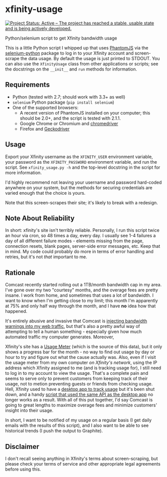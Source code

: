 # xfinity-usage

[![Project Status: Active – The project has reached a stable, usable state and is being actively developed.](http://www.repostatus.org/badges/latest/active.svg)](http://www.repostatus.org/#active)

Python/selenium script to get Xfinity bandwidth usage

This is a little Python script I whipped up that uses [PhantomJS](http://phantomjs.org/) via the [selenium-python](http://selenium-python.readthedocs.io/) package to log in to your Xfinity account and screen-scrape the data usage. By default the usage is just printed to STDOUT. You can also use the ``XfinityUsage`` class from other applications or scripts; see the docstrings on the ``__init__`` and ``run`` methods for information.

## Requirements

* Python (tested with 2.7; should work with 3.3+ as well)
* ``selenium`` Python package (``pip install selenium``)
* One of the supported browsers:
  * A recent version of PhantomJS installed on your computer; this should be 2.0+, and the script is tested with 2.1.1.
  * Google Chrome or Chromium and [chromedriver](https://sites.google.com/a/chromium.org/chromedriver/)
  * Firefox and [Geckodriver](https://github.com/mozilla/geckodriver)

## Usage

Export your Xfinity username as the ``XFINITY_USER`` environment variable, your password as the ``XFINITY_PASSWORD`` environment variable, and run the script. See ``xfinity_usage.py -h`` and the top-level docstring in the script for more information.

I'd highly recommend not leaving your username and password hard-coded anywhere on your system, but the methods for securing credentials are varied enough that the choice is yours.

Note that this screen-scrapes their site; it's likely to break with a redesign.

## Note About Reliability

In short: xfinity's site isn't terribly reliable. Personally, I run this script twice an hour via cron, so 48 times a day, every day. I usually see 1-4 failures a day of all different failure modes - elements missing from the page, connection resets, blank pages, server-side error messages, etc. Keep that in mind. My code could probably do more in terms of error handling and retries, but it's not _that_ important to me.

## Rationale

Comcast recently started rolling out a 1TB/month bandwidth cap in my area. I've gone over my two "courtesy" months, and the overage fees are pretty insane. I work from home, and sometimes that uses a lot of bandwidth. I want to know when I'm getting close to my limit; this month I'm apparently at 75% and only half way through the month, and I have **no** idea how that happened.

It's entirely abusive and invasive that Comcast is [injecting bandwidth warnings into my web traffic](https://www.techdirt.com/articles/20161123/10554936126/comcast-takes-heat-injecting-messages-into-internet-traffic.shtml), but that's also a pretty awful way of attempting to tell a human something - especially given how much automated traffic my computer generates. Moreover,

Xfinity's site has a [Usage Meter](http://www.xfinity.com/usagemeter) (which is the source of this data), but it only shows a progress bar for the month - no way to find out usage by day or hour to try and figure out what the cause actually was. Also, even if I visit the usage meter from my own computer *on Xfinity's network*, using the IP address which Xfinity assigned to me (and is tracking usage for), I still need to log in to my account to view the usage. That's a complete pain and seems to serve only to prevent customers from keeping track of their usage, not to metion preventing guests or friends from checking usage. Hell, Xfinity used to have a [desktop app to track usage](http://usmapp-qa.comcast.net/) but it's been shut down, and a handy [script that used the same API as the desktop app](https://github.com/WTFox/comcastUsage) no longer works as a result. With all of this put together, I'd say Comcast is going to great lengths to maximize overage fees and minimize customers' insight into their usage.

In short, I want to be notified of my usage on a regular basis (I get daily emails with the results of this script), and I also want to be able to see historical trends (I push the output to Graphite).

## Disclaimer

I don't recall seeing anything in Xfinity's terms about screen-scraping, but please check your terms of service and other appropriate legal agreements before using this.
